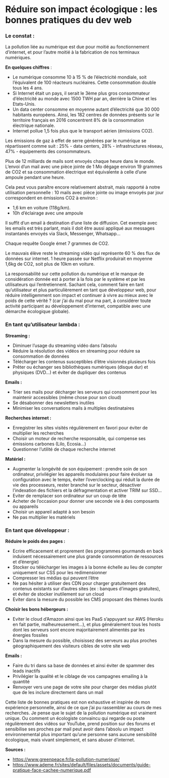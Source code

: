 # Réduire son impact écologique : les bonnes pratiques du dev web
### Le constat :
La pollution liée au numérique est due pour moitié au fonctionnement d’internet, et pour l’autre moitié à la fabrication de nos terminaux numériques.

**En quelques chiffres** :
- Le numérique consomme 10 à 15 % de l’électricité mondiale, soit l’équivalent de 100 réacteurs nucléaires. Cette consommation double tous les 4 ans.
- Si Internet était un pays, il serait le 3ème plus gros consommateur d’électricité au monde avec 1500 TWH par an, derrière la Chine et les Etats-Unis.
- Un data center consomme en moyenne autant d’électricité que 30 000 habitants européens. Ainsi, les 182 centres de données présents sur le territoire français en 2016 concentrent 8% de la consommation électrique nationale.
- Internet pollue 1,5 fois plus que le transport aérien (émissions CO2).

Les émissions de gaz à effet de serre générées par le numérique se répartissent comme suit : 25% - data centers, 28% - infrastructures réseau, 47% - équipements des consommateurs.

Plus de 12 milliards de mails sont envoyés chaque heure dans le monde. L’envoi d’un mail avec une pièce jointe de 1 Mo dégage environ 19 grammes de CO2 et sa consommation électrique est équivalente à celle d’une ampoule pendant une heure.

Cela peut vous paraître encore relativement abstrait, mais rapporté à notre utilisation personnelle : 10 mails avec pièce jointe ou image envoyés par jour correspondent en émissions CO2 à environ :
- 1,6 km en voiture (118g/km).
- 10h d’éclairage avec une ampoule

Il suffit d’un email à destination d’une liste de diffusion. Cet exemple avec les emails est très parlant, mais il doit être aussi appliqué aux messages instantanés envoyés via Slack, Messenger, Whatsapp…

Chaque requête Google émet 7 grammes de CO2.

Le mauvais élève reste le streaming vidéo qui représente 60 % des flux de données sur internet. 1 heure passée sur Netflix produirait en moyenne 1,6kg de CO2, soit plus de 10km en voiture.

La responsabilité sur cette pollution du numérique et le manque de considération donnée est à porter à la fois par le système et par les utilisateurs qui l’entretiennent.
Sachant cela, comment faire en tant qu’utilisateur et plus particulièrement en tant que développeur web, pour réduire intelligemment son impact et continuer à vivre au mieux avec le poids de cette vérité ? (car j’ai du mal pour ma part, à considérer toute activité participant au développement d’internet, compatible avec une démarche écologique globale).

### En tant qu’utilisateur lambda :
**Streaming :**
- Diminuer l’usage du streaming vidéo dans l’absolu
- Réduire la résolution des vidéos en streaming pour réduire sa consommation de données
- Télécharger les contenus susceptibles d’être visionnés plusieurs fois
- Prêter ou échanger ses bibliothèques numériques (disque dur) et physiques (DVD…) et éviter de dupliquer des contenus

**Emails :**
- Trier ses mails pour décharger les serveurs qui consomment pour les maintenir accessibles (même chose pour son cloud)
- Se désabonner des newsletters inutiles
- Minimiser les conversations mails à multiples destinataires

**Recherches internet :**
- Enregistrer les sites visités régulièrement en favori pour éviter de multiplier les recherches
- Choisir un moteur de recherche responsable, qui compense ses émissions carbones (Lilo, Ecosia…)
- Questionner l’utilité de chaque recherche internet

**Matériel :**
- Augmenter la longévité de son équipement : prendre soin de son ordinateur, privilégier les appareils modulaires pour faire évoluer sa configuration avec le temps, éviter l’overclocking qui réduit la durée de vie des processeurs, rester branché sur le secteur, désactiver l’indexation des fichiers et la défragmentation et activer TRIM sur SSD…
- Eviter de remplacer son ordinateur sur un coup de tête
- Acheter de l’occasion pour donner une seconde vie à des composants ou appareils
- Choisir un appareil adapté à son besoin
- Ne pas multiplier les matériels

### En tant que développeur :
**Réduire le poids des pages :**
- Ecrire efficacement et proprement (les programmes gourmands en back induisent nécessairement une plus grande consommation de ressources et d’énergie)
- Stocker ou télécharger les images à la bonne échelle au lieu de compter uniquement sur CSS pour les redimensionner
- Compresser les médias qui peuvent l’être
- Ne pas hésiter à utiliser des CDN pour charger gratuitement des contenus existants sur d’autres sites (ex : banques d’images gratuites), et éviter de stocker inutilement sur un cloud
- Eviter dans la mesure du possible les CMS proposant des thèmes lourds

**Choisir les bons hébergeurs :**
- Eviter le cloud d’Amazon ainsi que les PaaS s’appuyant sur AWS (Heroku en fait partie, malheureusement…), et plus généralement tous les hosts dont les serveurs sont encore majoritairement alimentés par les énergies fossiles
- Dans la mesure du possible, choisissez des serveurs au plus proches géographiquement des visiteurs cibles de votre site web

**Emails :**
- Faire du tri dans sa base de données et ainsi éviter de spammer des leads inactifs
- Privilégier la qualité et le ciblage de vos campagnes emailing à la quantité
- Renvoyer vers une page de votre site pour charger des médias plutôt que de les inclure directement dans un mail

Cette liste de bonnes pratiques est non exhaustive et inspirée de mon expérience personnelle, ainsi de ce que j’ai pu rassembler au cours de mes recherches.
Je pense que le sujet de la pollution numérique est vraiment unique. Ou comment un écologiste convaincu qui regarde ou poste régulièrement des vidéos sur YouTube, prend position sur des forums et sensibilise ses proches par mail peut avoir dans l’absolu un impact environnemental plus important qu’une personne sans aucune sensibilité écologique, mais vivant simplement, et sans abuser d’internet.

**Sources :**
- https://www.greenpeace.fr/la-pollution-numerique/
- https://www.ademe.fr/sites/default/files/assets/documents/guide-pratique-face-cachee-numerique.pdf

